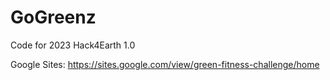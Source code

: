 # GoGreenz
Code for 2023 Hack4Earth 1.0

Google Sites: https://sites.google.com/view/green-fitness-challenge/home
